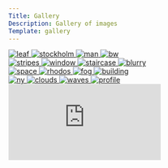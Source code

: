 ```yaml
---
Title: Gallery
Description: Gallery of images
Template: gallery
---
```


<div class="row2">
    <!-- first column -->
    <div class="column">
    <a href="%base_url%/image/gallery/leaf.jpg" target="_blank">
      <picture>
          <source media="(min-width: 668px)" srcset="%base_url%/image/gallery/leaf.jpg?w=400&h=400&crop-to-fit">
          <source media="(min-width: 376px)" srcset="%base_url%/image/gallery/leaf.jpg?w=350&h=450&crop-to-fit">
          <img src="%base_url%/image/gallery/leaf.jpg?w=350" alt="leaf">
      </picture></a>
    <a href="%base_url%/image/gallery/stockholm.jpg" target="_blank">
      <picture>
          <source media="(min-width: 668px)" srcset="%base_url%/image/gallery/stockholm.jpg?w=400&h=400&crop-to-fit">
          <source media="(min-width: 376px)" srcset="%base_url%/image/gallery/stockholm.jpg?w=350&h=450&crop-to-fit">
          <img src="%base_url%/image/gallery/stockholm.jpg?w=350" alt="stockholm">
      </picture></a>
    <a href="%base_url%/image/gallery/man.jpg" target="_blank">
      <picture>
          <source media="(min-width: 668px)" srcset="%base_url%/image/gallery/man.jpg?w=400&h=400&crop-to-fit">
          <source media="(min-width: 376px)" srcset="%base_url%/image/gallery/man.jpg?w=350&h=450&crop-to-fit">
          <img src="%base_url%/image/gallery/man.jpg?w=350" alt="man">
      </picture></a>
    <a href="%base_url%/image/gallery/bw.jpg" target="_blank">
      <picture>
          <source media="(min-width: 668px)" srcset="%base_url%/image/gallery/bw.jpg?w=400&h=400&crop-to-fit">
          <source media="(min-width: 376px)" srcset="%base_url%/image/gallery/bw.jpg?w=350&h=450&crop-to-fit">
          <img src="%base_url%/image/gallery/bw.jpg?w=350" alt="bw">
      </picture></a>
    </div>
    <!-- second column -->
    <div class="column">
      <a href="%base_url%/image/gallery/stripes.jpg" target="_blank">
      <picture>
          <source media="(min-width: 668px)" srcset="%base_url%/image/gallery/stripes.jpg?w=400&h=400&crop-to-fit">
          <source media="(min-width: 376px)" srcset="%base_url%/image/gallery/stripes.jpg?w=350&h=450&crop-to-fit">
          <img src="%base_url%/image/gallery/stripes.jpg?w=350" alt="stripes">
        </picture></a>
      <a href="%base_url%/image/gallery/window.jpg" target="_blank">
        <picture>
          <source media="(min-width: 668px)" srcset="%base_url%/image/gallery/window.jpg?w=400&h=400&crop-to-fit">
          <source media="(min-width: 376px)" srcset="%base_url%/image/gallery/window.jpg?w=350&h=450&crop-to-fit">
          <img src="%base_url%/image/gallery/window.jpg?w=350" alt="window">
        </picture></a>
        <a href="%base_url%/image/gallery/staircase.jpg" target="_blank">
        <picture>
          <source media="(min-width: 668px)" srcset="%base_url%/image/gallery/staircase.jpg?w=400&h=400&crop-to-fit">
          <source media="(min-width: 376px)" srcset="%base_url%/image/gallery/staircase.jpg?w=350&h=450&crop-to-fit">
          <img src="%base_url%/image/gallery/staircase.jpg?w=350" alt="staircase">
        </picture></a>
        <a href="%base_url%/image/gallery/blurry.jpg" target="_blank">
        <picture>
          <source media="(min-width: 668px)" srcset="%base_url%/image/gallery/blurry.jpg?w=400&h=400&crop-to-fit">
          <source media="(min-width: 376px)" srcset="%base_url%/image/gallery/blurry.jpg?w=350&h=450&crop-to-fit">
          <img src="%base_url%/image/gallery/blurry.jpg?w=350" alt="blurry">
        </picture></a>
    </div>
    <!-- third column -->
    <div class="column">
        <a href="%base_url%/image/gallery/space.jpg" target="_blank">
        <picture>
          <source media="(min-width: 668px)" srcset="%base_url%/image/gallery/space.jpg?w=400&h=400&crop-to-fit">
          <source media="(min-width: 376px)" srcset="%base_url%/image/gallery/space.jpg?w=350&h=450&crop-to-fit">
          <img src="%base_url%/image/gallery/space.jpg?w=350" alt="space">
        </picture></a>
        <a href="%base_url%/image/gallery/rhodos.jpg" target="_blank">
        <picture>
          <source media="(min-width: 668px)" srcset="%base_url%/image/gallery/rhodos.jpg?w=400&h=400&crop-to-fit">
          <source media="(min-width: 376px)" srcset="%base_url%/image/gallery/rhodos.jpg?w=350&h=450&crop-to-fit">
          <img src="%base_url%/image/gallery/rhodos.jpg?w=350" alt="rhodos">
        </picture></a>
        <a href="%base_url%/image/gallery/fog.jpg" target="_blank">
        <picture>
          <source media="(min-width: 668px)" srcset="%base_url%/image/gallery/fog.jpg?w=400&h=400&crop-to-fit">
          <source media="(min-width: 376px)" srcset="%base_url%/image/gallery/fog.jpg?w=350&h=450&crop-to-fit">
          <img src="%base_url%/image/gallery/fog.jpg?w=350" alt="fog">
        </picture></a>
        <a href="%base_url%/image/gallery/building.jpg" target="_blank">
        <picture>
          <source media="(min-width: 668px)" srcset="%base_url%/image/gallery/building.jpg?w=400&h=400&crop-to-fit">
          <source media="(min-width: 376px)" srcset="%base_url%/image/gallery/building.jpg?w=350&h=450&crop-to-fit">
          <img src="%base_url%/image/gallery/building.jpg?w=350" alt="building">
        </picture></a>
    </div>
    <!-- fourth column -->
    <div class="column">
        <a href="%base_url%/image/gallery/ny.jpg" target="_blank">
        <picture>
          <source media="(min-width: 668px)" srcset="%base_url%/image/gallery/ny.jpg?w=400&h=400&crop-to-fit&area=0,0,20,0">
          <source media="(min-width: 376px)" srcset="%base_url%/image/gallery/ny.jpg?w=350&h=450&crop-to-fit&area=0,0,20,0">
          <img src="%base_url%/image/gallery/ny.jpg?w=350&area=0,0,20,0" alt="ny">
        </picture></a>
        <a href="%base_url%/image/gallery/clouds.jpg" target="_blank">
        <picture>
          <source media="(min-width: 668px)" srcset="%base_url%/image/gallery/clouds.jpg?w=400&h=400&crop-to-fit">
          <source media="(min-width: 376px)" srcset="%base_url%/image/gallery/clouds.jpg?w=350&h=450&crop-to-fit">
          <img src="%base_url%/image/gallery/clouds.jpg?w=350" alt="clouds">
        </picture></a>
        <a href="%base_url%/image/gallery/waves.jpg" target="_blank">
        <picture>
          <source media="(min-width: 668px)" srcset="%base_url%/image/gallery/waves.jpg?w=400&h=400&crop-to-fit">
          <source media="(min-width: 376px)" srcset="%base_url%/image/gallery/waves.jpg?w=350&h=450&crop-to-fit">
          <img src="%base_url%/image/gallery/waves.jpg?w=350" alt="waves">
        </picture></a>
        <a href="%base_url%/image/gallery/profile.jpg" target="_blank">
        <picture>
          <source media="(min-width: 668px)" srcset="%base_url%/image/gallery/profile.jpg?w=400&h=400&crop-to-fit&area=0,0,20,0">
          <source media="(min-width: 376px)" srcset="%base_url%/image/gallery/profile.jpg?w=350&h=450&crop-to-fit&area=0,0,20,0">
          <img src="%base_url%/image/gallery/profile.jpg?w=350&crop-to-fit&area=0,0,20,0" alt="profile">
        </picture>
    </div>
</div>
<div class="embed-container">
  <iframe src="https://www.youtube.com/embed/O4irXQhgMqg" frameborder="0" allowfullscreen></iframe>
</div>
